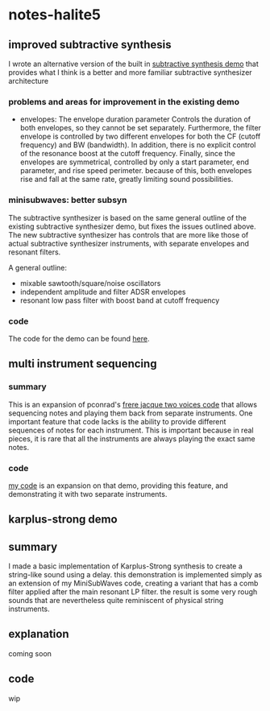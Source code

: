 
# notes-halite5

##  improved subtractive synthesis

I wrote an alternative version of the built in [subtractive synthesis demo](https://github.com/AlloSphere-Research-Group/allolib_playground/blob/master/tutorials/synthesis/08_SubSyn.cpp) that provides what I think is a better and more familiar subtractive synthesizer architecture

###  problems and areas for improvement in the existing demo

- envelopes:  The envelope duration parameter  Controls the duration of both envelopes, so they cannot be set separately. Furthermore, the filter envelope is controlled by two different envelopes for both the CF (cutoff frequency) and BW (bandwidth). In addition, there is no explicit control of the resonance boost at the cutoff frequency. Finally, since the envelopes are symmetrical, controlled by only a  start parameter, end parameter, and rise speed perimeter.  because of this, both envelopes rise and fall at the same rate, greatly limiting sound possibilities.

### minisubwaves: better subsyn

The subtractive synthesizer is based on the same general outline of the existing subtractive synthesizer demo, but fixes the issues outlined above. The new subtractive synthesizer has controls that are more like those of actual subtractive synthesizer instruments, with separate envelopes and resonant filters.

A general outline:
- mixable sawtooth/square/noise oscillators
- independent amplitude and filter ADSR envelopes
- resonant low pass filter with boost band at cutoff frequency

### code

The code for the demo can be found [here](https://github.com/allolib-s21/notes-halite5/blob/main/demos/18_AdvSubSyn.cpp).

## multi instrument sequencing

### summary

This is an expansion of pconrad's [frere jacque two voices code](https://github.com/allolib-s21/demo1-pconrad/blob/161e44305b9f070606bf4267c71e6298e47c1b8d/tutorials/allolib-s21/040_FrereJacquesTwoVoices.cpp) that allows sequencing notes and playing them back from separate instruments.
One important feature that code lacks is the ability to provide different sequences of notes for each instrument. This is important because in real pieces, it is rare that all the instruments are always playing the exact same notes.

### code
[my code](https://github.com/allolib-s21/notes-halite5/blob/main/demos/19_GrumpyHatBase.cpp) is an expansion on that demo, providing this feature, and demonstrating it with two separate instruments.

## karplus-strong demo

## summary

I made a basic implementation of Karplus-Strong synthesis to create a string-like sound using a delay.  this demonstration is implemented simply as an extension of my MiniSubWaves code, creating a variant that has a comb filter applied after the main resonant LP filter.
the result is some very rough sounds that are nevertheless quite reminiscent of physical string instruments.

## explanation
coming soon

## code
wip
